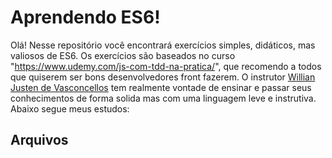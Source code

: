 # Aprendendo ES6!

Olá! Nesse repositório você encontrará exercícios simples, didáticos, mas valiosos de ES6. 
Os exercícios são baseados no curso "https://www.udemy.com/js-com-tdd-na-pratica/", que recomendo a todos que quiserem ser bons desenvolvedores front fazerem. O instrutor [Willian Justen de Vasconcellos](https://www.udemy.com/js-com-tdd-na-pratica/#instructor-1) tem realmente vontade de ensinar e passar seus conhecimentos de forma solida mas com uma linguagem leve e instrutiva.
Abaixo segue meus estudos:

## Arquivos
